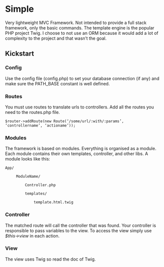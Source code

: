 ﻿# Simple

Very lightweight MVC Framework. Not intended to provide a full stack framework, only the basic commands. The template engine is the popular PHP project Twig. I choose to not use an ORM because it would add a lot of complexity to the project and that wasn’t the goal.

## Kickstart

### Config

Use the config file (config.php) to set your database connection (if any) and make sure the PATH_BASE constant is well defined.

### Routes

You must use routes to translate urls to controllers. Add all the routes you need to the routes.php file.

    $router->addRoute(new Route(‘/some/url/:with/:params’, ‘controllername’, ‘actioname’));

### Modules

The framework is based on modules. Everything is organised as a module. Each module contains their own templates, controller, and other libs. A module looks like this:

    App/

         ModuleName/

             Controller.php

             templates/

                 template.html.twig

### Controller

The matched route will call the controller that was found. Your controller is responsible to pass variables to the view. To access the view simply use _$this->view_ in each action.

### View

The view uses Twig so read the doc of Twig.
